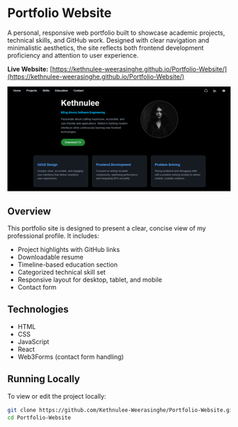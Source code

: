 # Portfolio Website

A personal, responsive web portfolio built to showcase academic projects, technical skills, and GitHub work. Designed with clear navigation and minimalistic aesthetics, the site reflects both frontend development proficiency and attention to user experience.

**Live Website:** [https://kethnulee-weerasinghe.github.io/Portfolio-Website/](https://kethnulee-weerasinghe.github.io/Portfolio-Website/)

![Website Preview](./preview.png)

## Overview

This portfolio site is designed to present a clear, concise view of my professional profile. It includes:

- Project highlights with GitHub links
- Downloadable resume
- Timeline-based education section
- Categorized technical skill set
- Responsive layout for desktop, tablet, and mobile
- Contact form

## Technologies

- HTML
- CSS
- JavaScript
- React
- Web3Forms (contact form handling)

## Running Locally

To view or edit the project locally:

```bash
git clone https://github.com/Kethnulee-Weerasinghe/Portfolio-Website.git
cd Portfolio-Website
